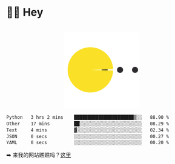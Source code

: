 
# 👋🏻 Hey
<div align="center">
	<br>
	<img src="https://raw.githubusercontent.com/Aniket965/Aniket965/master/pacman.svg?sanitize=true" width="200" height="200">
	<br>
</div>

<!--START_SECTION:waka-->

```txt
Python   3 hrs 2 mins    ██████████████████████▒░░   88.90 %
Other    17 mins         ██░░░░░░░░░░░░░░░░░░░░░░░   08.29 %
Text     4 mins          ▓░░░░░░░░░░░░░░░░░░░░░░░░   02.34 %
JSON     0 secs          ░░░░░░░░░░░░░░░░░░░░░░░░░   00.27 %
YAML     0 secs          ░░░░░░░░░░░░░░░░░░░░░░░░░   00.20 %
```

<!--END_SECTION:waka-->

 ➡️  来我的网站瞧瞧吗？[这里](https://www.shaolongfei.com)

